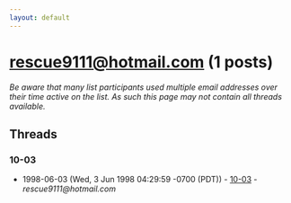 ```yaml
---
layout: default
---
```


# rescue9111@hotmail.com (1 posts)

_Be aware that many list participants used multiple email addresses over their time active on the list. As such this page may not contain all threads available._

## Threads

### 10-03
+ 1998-06-03 (Wed, 3 Jun 1998 04:29:59 -0700 (PDT)) - [10-03](/archive/1998/06/5279bbf1ccaacc66eee16701925e2b17f2af17dbce4d3d1dbfd5e55ee28d7357) - _rescue9111@hotmail.com_

